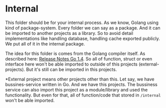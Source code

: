 # Internal

This folder should be for your internal process.
As we know, Golang using kind of package-system. Every folder we can say as a package. And it can be imported to another projects as a library.
So to avoid detail implementations like handling database, handling cache exported publicly. We put all of it in the internal package.

The idea for this folder is comes from the Golang compiler itself. As described here: [Release Notes Go 1.4](https://golang.org/doc/go1.4#internalpackages). 
So all of function, struct or even interface here won't be able imported to outside of this projects (external-projects). But it's still can be imported in this projects.

*External project means other projects other than this. Let say, we have bussines-service written in Go. And we have this projects. The bussiness service can also import this project as a module/library and used the functionality. But even for that, all of function/code that stored in `/internal` won't be able imported. 